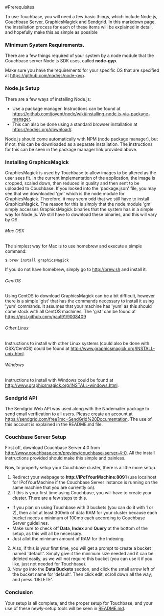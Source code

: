 #Prerequisites

To use Touchbase, you will need a few basic things, which include Node.js, Couchbase Server, GraphicsMagick and Sendgrid. 
In this markdown page, the installation process for each of these items will be explained in detail, and hopefully make this
as simple as possible

### Minimum System Requirements.
There are a few things required of your system by a node module that the Couchbase server Node.js SDK uses, called **node-gyp**.

Make sure you have the requirements for your specific OS that are specified at https://github.com/nodejs/node-gyp.

### Node.js Setup
There are a few ways of installing Node.js:
* Use a package manager. Instructions can be found at https://github.com/joyent/node/wiki/installing-node.js-via-package-manager.
* This can also be done using a standard browser installation at https://nodejs.org/download/.

Node.js should come automatically with NPM (node package manager), but if not, this can be downloaded as a separate installation.
The instructions for this can be seen in the package manager link provided above.

### Installing GraphicsMagick
GraphicsMagick is used by Touchbase to allow images to be altered as the user sees fit. In the current implementation of the application, the image is cropped, scaled down, then reduced in quality and then sent to be uploaded to Couchbase.
If you looked into the 'package.json' file, you may see that we downloaded 'gm' which is the node module for GraphicsMagick. 
Therefore, it may seem odd that we still have to install GraphicsMagick. 
The reason for this is simply that the node module 'gm' simply accesses GraphicsMagick binaries that the system has in a simple way for Node.js. 
We still have to download these binaries, and this will vary by OS.

###### Mac OSX
The simplest way for Mac is to use homebrew and execute a simple command:

````$ brew install graphicsMagick````

If you do not have homebrew, simply go to http://brew.sh and install it.

###### CentOS
Using CentOS to download GraphicsMagick can be a bit difficult, however there is a simple 'gist' that has the commands necessary to install it using 'yum' commands. It assumes that your machine has 'yum' as this should come stock with all CentOS machines. The 'gist' can be found at https://gist.github.com/paul91/9008409

###### Other Linux
Instructions to install with other Linux systems (could also be done with OSX/CentOS) could be found at http://www.graphicsmagick.org/INSTALL-unix.html. 

###### Windows
Instructions to install with Windows could be found at http://www.graphicsmagick.org/INSTALL-windows.html.

### Sendgrid API
The Sendgrid Web API was used along with the Nodemailer package to send email verification to all users. Please create an account at https://sendgrid.com/free?mc=SendGrid%20Documentation. 
The use of this account is explained in the README.md file.

### Couchbase Server Setup
First off, download Couchbase Server 4.0 from http://www.couchbase.com/preview/couchbase-server-4-0.
All the install instructions provided should make this simple and painless.

Now, to properly setup your Couchbase cluster, there is a little more setup. 
  1.  Redirect your webpage to **http://IPofYourMachine:8091** (use localhost for IPofYourMachine if the Couchbase Server instance is running on the same machine that you are currently on).
  2. If this is your first time using Couchbase, you will have to create your cluster. There are a few steps to this.
  * If you plan on using Touchbase with 3 buckets (you can do it with 1 or 2), then allot at least 300mb of data RAM for your cluster because each bucket needs a minimum of 100mb each according to Couchbase Server guidelines.
  * Make sure to check off **Data**, **Index** and **Query** at the bottom of the setup, as this will all be necessary.
  * Just allot the minimum amount of RAM for the Indexing.
  2. Also, if this is your first time, you will get a prompt to create a bucket named 'default'. Simply give it the minimum size needed and it can be deleted easily, as we will not require this bucket (you can use it if you like, just not needed for Touchbase).
  3. Now go into the **Data Buckets** section, and click the small arrow left of the bucket name for 'default'. Then click edit, scroll down all the way, and press 'DELETE'.

### Conclusion
Your setup is all complete, and the proper setup for Touchbase, and your use of these newly-setup tools will be seen in <a href="README.md">README.md</a>.
